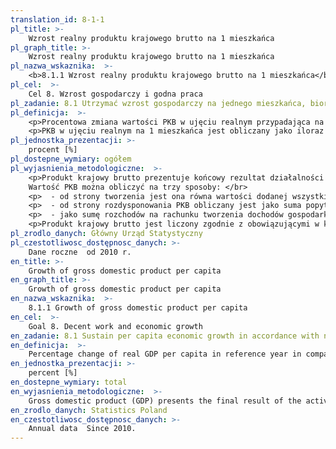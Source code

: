 ```yaml
---
translation_id: 8-1-1
pl_title: >-
    Wzrost realny produktu krajowego brutto na 1 mieszkańca
pl_graph_title: >-
    Wzrost realny produktu krajowego brutto na 1 mieszkańca
pl_nazwa_wskaznika:  >-
    <b>8.1.1 Wzrost realny produktu krajowego brutto na 1 mieszkańca</b>
pl_cel:  >-
    Cel 8. Wzrost gospodarczy i godna praca
pl_zadanie: 8.1 Utrzymać wzrost gospodarczy na jednego mieszkańca, biorąc pod uwagę krajowe uwarunkowania. Osiągnąć i utrzymać przynajmniej 7-procentowy roczny wzrost produktu krajowego brutto w krajach najmniej rozwiniętych
pl_definicja:  >-
    <p>Procentowa zmiana wartości PKB w ujęciu realnym przypadająca na 1 mieszkańca w roku badanym w porównaniu z rokiem poprzednim.</p>
    <p>PKB w ujęciu realnym na 1 mieszkańca jest obliczany jako iloraz rocznej wartości produktu krajowego brutto w cenach stałych i liczby ludności kraju (jednostki podziału terytorialnego).</p>
pl_jednostka_prezentacji: >-
    procent [%]
pl_dostepne_wymiary: ogółem
pl_wyjasnienia_metodologiczne:  >-
    <p>Produkt krajowy brutto prezentuje końcowy rezultat działalności wszystkich podmiotów gospodarki narodowej w danym roku. </br>
    Wartość PKB można obliczyć na trzy sposoby: </br>
    <p>  - od strony tworzenia jest ona równa wartości dodanej wszystkich sektorów instytucjonalnych lub wszystkich sekcji Polskiej Klasyfikacji Działalności (PKD) krajowych jednostek produkcyjnych powiększonej o podatki od produktów i pomniejszonej o dotacje do produktów, </br>
    <p>  - od strony rozdysponowania PKB obliczany jest jako suma popytu krajowego, tj. spożycia i akumulacji oraz salda wymiany produktów z zagranicą, </br>
    <p>  - jako sumę rozchodów na rachunku tworzenia dochodów gospodarki ogółem (a więc koszty związane z zatrudnieniem, podatki związane z produkcją i importem pomniejszone o dotacje, nadwyżka operacyjna brutto oraz dochód mieszany gospodarki ogółem).</p>
    <p>Produkt krajowy brutto jest liczony zgodnie z obowiązującymi w krajach Unii Europejskiej zasadami Europejskiego Systemu Rachunków Narodowych i Regionalnych (ESA 2010) oraz zaleceniami Eurostatu.</p>
pl_zrodlo_danych: Główny Urząd Statystyczny
pl_czestotliwosc_dostępnosc_danych: >-
    Dane roczne  od 2010 r.
en_title: >-
    Growth of gross domestic product per capita
en_graph_title: >-
    Growth of gross domestic product per capita
en_nazwa_wskaznika:  >-
    8.1.1 Growth of gross domestic product per capita
en_cel:  >-
    Goal 8. Decent work and economic growth
en_zadanie: 8.1 Sustain per capita economic growth in accordance with national circumstances and, in particular, at least 7 per cent gross domestic product growth per annum in the least developed countries
en_definicja:  >-
    Percentage change of real GDP per capita in reference year in comparison to the previous year.Real GDP per capita is calculated as the ratio of annual value of gross domestic product at constant prices to the average population of country (territorial division unit).
en_jednostka_prezentacji: >-
    percent [%]
en_dostepne_wymiary: total
en_wyjasnienia_metodologiczne:  >-
    Gross domestic product (GDP) presents the final result of the activity of all entities of the national economy in a given year. GDP value can be calculated in three ways:- from the production side, GDP is the sum of value added of all institutional sectors or all sections of the Polish Classification of Activities (PKD) of domestic production entities plus taxes less subsidies on products,- from the distribution side, GDP is calculated as the sum of domestic demand, i.e. final consumption expenditure and gross capital formation as well as external balance of goods and services,- as the sum of uses in the total economy generation of income account (compensation of employees, taxes less subsidies on production and imports, gross operating surplus and mixed income of the total economy).Gross domestic product is calculated according to obligatory in the European Union countries principles of the European System of National and Regional Accounts (ESA 2010) and recommendations of the Eurostat.
en_zrodlo_danych: Statistics Poland
en_czestotliwosc_dostępnosc_danych: >-
    Annual data  Since 2010.
---
```

